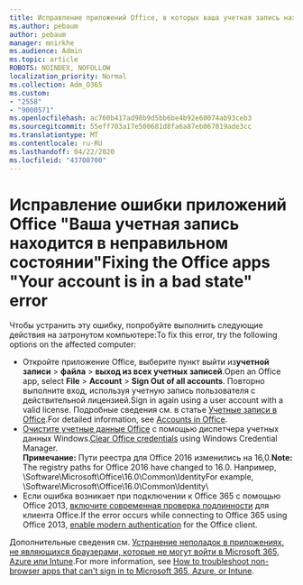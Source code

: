 ```yaml
---
title: Исправление приложений Office, в которых ваша учетная запись находится в ошибочном сообщении о состоянии
ms.author: pebaum
author: pebaum
manager: mnirkhe
ms.audience: Admin
ms.topic: article
ROBOTS: NOINDEX, NOFOLLOW
localization_priority: Normal
ms.collection: Adm_O365
ms.custom:
- "2558"
- "9000571"
ms.openlocfilehash: ac760b417ad98b9d5bb6be4b92e60074ab93ceb3
ms.sourcegitcommit: 55eff703a17e500681d8fa6a87eb067019ade3cc
ms.translationtype: MT
ms.contentlocale: ru-RU
ms.lasthandoff: 04/22/2020
ms.locfileid: "43708700"
---
```

# <a name="fixing-the-office-apps-your-account-is-in-a-bad-state-error"></a><span data-ttu-id="f9d1f-102">Исправление ошибки приложений Office "Ваша учетная запись находится в неправильном состоянии"</span><span class="sxs-lookup"><span data-stu-id="f9d1f-102">Fixing the Office apps "Your account is in a bad state" error</span></span>

<span data-ttu-id="f9d1f-103">Чтобы устранить эту ошибку, попробуйте выполнить следующие действия на затронутом компьютере:</span><span class="sxs-lookup"><span data-stu-id="f9d1f-103">To fix this error, try the following options on the affected computer:</span></span>

- <span data-ttu-id="f9d1f-104">Откройте приложение Office, выберите пункт выйти из**учетной записи** >  **файла** > **выход из всех учетных записей**.</span><span class="sxs-lookup"><span data-stu-id="f9d1f-104">Open an Office app, select **File** > **Account** > **Sign Out of all accounts**.</span></span> <span data-ttu-id="f9d1f-105">Повторно выполните вход, используя учетную запись пользователя с действительной лицензией.</span><span class="sxs-lookup"><span data-stu-id="f9d1f-105">Sign in again using a user account with a valid license.</span></span> <span data-ttu-id="f9d1f-106">Подробные сведения см. в статье [Учетные записи в Office](https://support.office.com/article/accounts-in-office-628ea040-f265-49de-b986-be09c3ebf8a9).</span><span class="sxs-lookup"><span data-stu-id="f9d1f-106">For detailed information, see [Accounts in Office](https://support.office.com/article/accounts-in-office-628ea040-f265-49de-b986-be09c3ebf8a9).</span></span>
- <span data-ttu-id="f9d1f-107">[Очистите учетные данные Office](https://docs.microsoft.com/office/troubleshoot/error-messages/another-account-already-signed-in#step-3-clear-cached-credentials-on-the-computer) с помощью диспетчера учетных данных Windows.</span><span class="sxs-lookup"><span data-stu-id="f9d1f-107">[Clear Office credentials](https://docs.microsoft.com/office/troubleshoot/error-messages/another-account-already-signed-in#step-3-clear-cached-credentials-on-the-computer) using Windows Credential Manager.</span></span><br>
  <span data-ttu-id="f9d1f-108">**Примечание:** Пути реестра для Office 2016 изменились на 16,0.</span><span class="sxs-lookup"><span data-stu-id="f9d1f-108">**Note:** The registry paths for Office 2016 have changed to 16.0.</span></span> <span data-ttu-id="f9d1f-109">Например, \Software\Microsoft\Office\16.0\Common\Identity</span><span class="sxs-lookup"><span data-stu-id="f9d1f-109">For example, \Software\Microsoft\Office\16.0\Common\Identity</span></span>\
- <span data-ttu-id="f9d1f-110">Если ошибка возникает при подключении к Office 365 с помощью Office 2013, [включите современная проверка подлинности](https://docs.microsoft.com/office365/admin/security-and-compliance/enable-modern-authentication) для клиента Office.</span><span class="sxs-lookup"><span data-stu-id="f9d1f-110">If the error occurs while connecting to Office 365 using Office 2013, [enable modern authentication](https://docs.microsoft.com/office365/admin/security-and-compliance/enable-modern-authentication) for the Office client.</span></span>

<span data-ttu-id="f9d1f-111">Дополнительные сведения см. [Устранение неполадок в приложениях, не являющихся браузерами, которые не могут войти в Microsoft 365, Azure или Intune](https://support.office.com/article/how-to-troubleshoot-non-browser-apps-that-can-t-sign-in-to-office-365-azure-or-intune-3ba1b268-66f6-462c-b0e5-070f5c2603c1).</span><span class="sxs-lookup"><span data-stu-id="f9d1f-111">For more information, see [How to troubleshoot non-browser apps that can't sign in to Microsoft  365, Azure, or Intune](https://support.office.com/article/how-to-troubleshoot-non-browser-apps-that-can-t-sign-in-to-office-365-azure-or-intune-3ba1b268-66f6-462c-b0e5-070f5c2603c1).</span></span>

